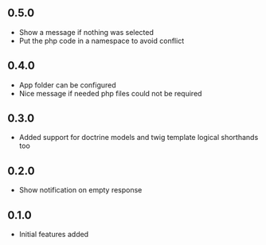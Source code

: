 ## 0.5.0
* Show a message if nothing was selected
* Put the php code in a namespace to avoid conflict

## 0.4.0
* App folder can be configured
* Nice message if needed php files could not be required

## 0.3.0
* Added support for doctrine models and twig template logical shorthands too

## 0.2.0
* Show notification on empty response

## 0.1.0
* Initial features added
